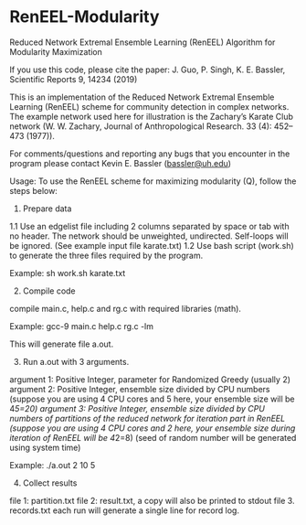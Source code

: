 # RenEEL-Modularity
Reduced Network Extremal Ensemble Learning (RenEEL) Algorithm for Modularity Maximization 

If you use this code, please cite the paper:
J. Guo, P. Singh, K. E. Bassler, Scientific Reports 9, 14234 (2019)

This is an implementation of the Reduced Network Extremal Ensemble Learning (RenEEL) scheme for community detection in complex networks. The example network used here for illustration is the Zachary’s Karate Club network (W. W. Zachary, Journal of Anthropological Research. 33 (4): 452–473 (1977)).

For comments/questions and reporting any bugs that you encounter in the program please contact Kevin E. Bassler (bassler@uh.edu)

Usage: 
To use the RenEEL scheme for maximizing modularity (Q), follow the steps below:

1. Prepare data

1.1 Use an edgelist file including 2 columns separated by space or tab with no header. The network should be unweighted, undirected. Self-loops will be ignored. 
(See example input file karate.txt)
1.2 Use bash script (work.sh) to generate the three files required by the program. 

Example:
	sh work.sh karate.txt 


2. Compile code

compile main.c, help.c and rg.c with required libraries (math).

Example:
	gcc-9 main.c help.c rg.c  -lm

This will generate file a.out.

3. Run a.out with 3 arguments.

argument 1: Positive Integer, parameter for Randomized Greedy  (usually 2)
argument 2: Positive Integer, ensemble size divided by CPU numbers (suppose you are using 4 CPU cores and 5 here, your ensemble size will be 4*5=20)
argument 3: Positive Integer, ensemble size divided by CPU numbers of partitions of the reduced network for iteration part in RenEEL (suppose you are using 4 CPU cores and 2 here, your ensemble size during iteration of RenEEL will be 4*2=8)
(seed of random number will be generated using system time)

Example:
	./a.out 2 10 5 

4. Collect results

file 1: partition.txt 
file 2: result.txt, a copy will also be printed to stdout
file 3. records.txt each run will generate a single line for record log.
